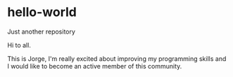 # hello-world
Just another repository


Hi to all.

This is Jorge, I'm really excited about improving my programming skills and I would like to become an active member of this community.
